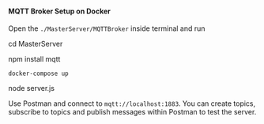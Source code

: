 #### MQTT Broker Setup on Docker

Open the `./MasterServer/MQTTBroker` inside terminal and run

cd MasterServer

npm install mqtt


```
docker-compose up
```

node server.js

Use Postman and connect to `mqtt://localhost:1883`. You can create topics, subscribe to topics and publish messages within Postman to test the server.
